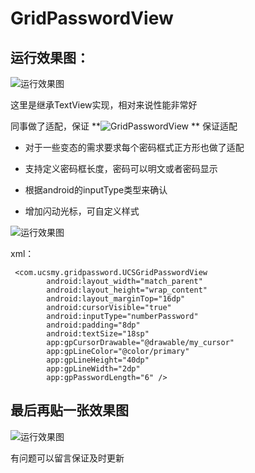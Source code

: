 # GridPasswordView

## 运行效果图：    

![运行效果图](https://github.com/ttarfall/GridPasswordView/blob/master/gif/Gif_174742.gif?raw=true)

这里是继承TextView实现，相对来说性能非常好

同事做了适配，保证 **![GridPasswordView](https://github.com/ttarfall/GridPasswordView) ** 保证适配

* 对于一些变态的需求要求每个密码框式正方形也做了适配

* 支持定义密码框长度，密码可以明文或者密码显示

* 根据android的inputType类型来确认

* 增加闪动光标，可自定义样式

![运行效果图](https://github.com/ttarfall/GridPasswordView/blob/master/gif/GridPassWordViewDemo.png?raw=true)

xml：
```
 <com.ucsmy.gridpassword.UCSGridPasswordView
        android:layout_width="match_parent"
        android:layout_height="wrap_content"
        android:layout_marginTop="16dp"
        android:cursorVisible="true"
        android:inputType="numberPassword"
        android:padding="8dp"
        android:textSize="18sp"
        app:gpCursorDrawable="@drawable/my_cursor"
        app:gpLineColor="@color/primary"
        app:gpLineHeight="40dp"
        app:gpLineWidth="2dp"
        app:gpPasswordLength="6" />
```

## 最后再贴一张效果图
![运行效果图](https://github.com/ttarfall/GridPasswordView/blob/master/gif/Gif_175028.gif?raw=true)

有问题可以留言保证及时更新
